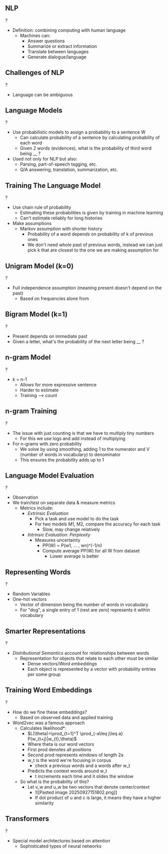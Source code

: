 ## NLP
?
- Definition: combining computing with human language
	- Machines can:
		- Answer questions
		- Summarize or extract information
		- Translate between languages
		- Generate dialogue/language
<!--SR:!2025-10-02,4,272-->

## Challenges of NLP
?
- Language can be ambiguous
<!--SR:!2025-10-02,4,272--> 

## Language Models
?
- Use probabilistic models to assign a probability to a sentence W
	- Can calculate probability of a sentence by calculating probability of each word
	- Given 2 words (evidences), what is the probability of third word being __ ?
- Used not only for NLP but also:
	- Parsing, part-of-speech tagging, etc.
	- Q/A answering, translation, summarization, etc.
<!--SR:!2025-10-02,4,272-->

## Training The Language Model
?
- Use chain rule of probability
	- Estimating these probabilities is given by training in machine learning
	- Can't estimate reliably for long histories
- Make assumptions
	- Markov assumption with shorter history
		- Probability of a word depends on probability of k of previous ones
		- We don't need whole past of previous words, instead we can just pick k that are closest to the one we are making assumption for
<!--SR:!2025-10-02,4,272-->

## Unigram Model (k=0)
?
- Full independence assumption (meaning present doesn't depend on the past)
	- Based on frequencies alone from
<!--SR:!2025-10-02,4,272--> 

## Bigram Model (k=1)
?
- Present depends on immediate past
- Given a letter, what's the probability of the next letter being __ ?
<!--SR:!2025-10-02,4,272-->

## n-gram Model
?
- k = n-1
	- Allows for more expressive sentence
	- Harder to estimate
	- Training --> count
<!--SR:!2025-10-02,4,272--> 

## n-gram Training
?
- The issue with just counting is that we have to multiply tiny numbers
	- For this we use logs and add instead of multiplying
- For n-grams with zero probability
	- We solve by using smoothing, adding 1 to the numerator and V (number of words in vocabulary) to denominator
	- This ensures the probability adds up to 1
<!--SR:!2025-10-02,4,272-->

## Language Model Evaluation
?
- Observation
- We train/test on separate data & measure metrics
	- Metrics include:
		- *Extrinsic Evaluation*
			- Pick a task and use model to do the task
			- For two models M1, M2, compare the accuracy for each task
				- Slow, may change relatively
		- *Intrinsic Evaluation: Perplexity*
			- Measures uncertainty
				- PP(W) = P(w1, ... , wn)^(-1/n)
				- Compute average PP(W) for all W from dataset
					- Lower average is better
<!--SR:!2025-10-02,4,272-->

## Representing Words
?
- Random Variables
- One-hot vectors
	- Vector of dimension being the number of words in vocabulary
	- For "dog", a single entry of 1 (rest are zero) represents it within vocabulary
<!--SR:!2025-10-02,4,272-->

## Smarter Representations
?
- *Distributional Semantics* account for relationships between words
	- Representation for objects that relate to each other must be similar
		- Dense vectors/*Word embeddings*
		- Each object is represented by a vector with probability entries per some group
<!--SR:!2025-10-02,4,270-->

## Training Word Embeddings
?
- How do we fine these embeddings?
	- Based on observed data and applied training
- Word2vec was a famous approach
	- Calculates likelihood*:
		- $L(\theta)=\prod_{t=1}^T \prod_{-a\leq j\leq a} P(w_{t+j}|w_{t},\theta)$
		- Where theta is our word vectors
		- First prod denotes all positions
		- Second prod represents windows of length 2a
		- w_t is the word we're focusing in corpus
			- check a previous words and a words after w_t
		- Predicts the context words around w_t
			- t increments each time and it slides the window
	- So what is the probability of this?
		- Let v_w and u_w be two vectors that denote center/context
			- ![[Pasted image 20250927151802.png]]
			- If dot product of u and c is large, it means they have a higher similarity
<!--SR:!2025-10-03,3,252-->

## Transformers
?
- Special model architectures based on attention
	- Sophisticated types of neural networks
<!--SR:!2025-10-02,4,272-->